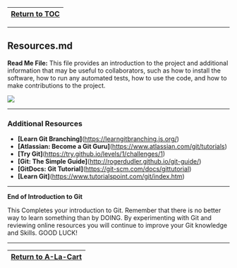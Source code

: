 |[Return to TOC](/00-Table-of-Contents.md)|
|---|

---

## Resources.md

**Read Me File:**  This file provides an introduction to the project and additional information that may be useful to collaborators, such as how to install the software, how to run any automated tests, how to use the code, and how to make contributions to the project.

![](/assets/13.PNG)

---
### Additional Resources

* **[Learn Git Branching]**(https://learngitbranching.js.org/)
* **[Atlassian: Become a Git Guru]**(https://www.atlassian.com/git/tutorials)
* **[Try Git]**(https://try.github.io/levels/1/challenges/1)
* **[Git: The Simple Guide]**(http://rogerdudler.github.io/git-guide/)
* **[GitDocs: Git Tutorial]**(https://git-scm.com/docs/gittutorial)
* **[Learn Git]**(https://www.tutorialspoint.com/git/index.htm)

---
**End of Introduction to Git**

This Completes your introduction to Git.  Remember that there is no better way to learn something than by DOING. By experimenting with Git and reviewing online resources you will continue to improve your Git knowledge and Skills.  GOOD LUCK! 

---

|<a href="https://github.com/Tercileon/A-La-Cart" > Return to A-La-Cart </a>|
|---|
